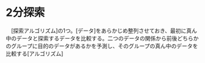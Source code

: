 # 2分探索
　[探索アルゴリズム]の1つ。[データ]をあらかじめ整列させておき、最初に真ん中のデータと探索するデータを比較する。二つのデータの関係から前後どちらかのグループに目的のデータがあるかを予測し、そのグループの真ん中のデータを比較する[アルゴリズム]
